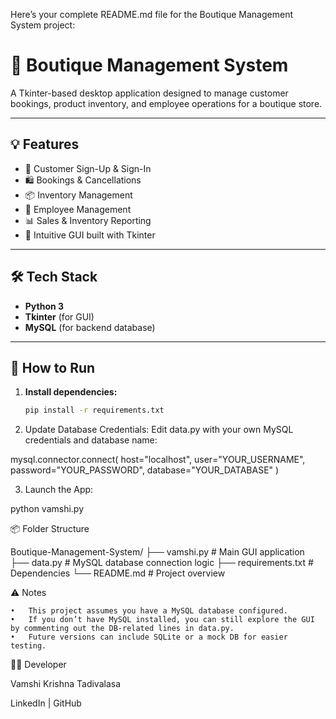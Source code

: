Here’s your complete README.md file for the Boutique Management System project:

# 🧵 Boutique Management System

A Tkinter-based desktop application designed to manage customer bookings, product inventory, and employee operations for a boutique store.

---

## 💡 Features

- 🔐 Customer Sign-Up & Sign-In
- 🛍️ Bookings & Cancellations
- 📦 Inventory Management
- 👥 Employee Management
- 📊 Sales & Inventory Reporting
- 🎨 Intuitive GUI built with Tkinter

---

## 🛠️ Tech Stack

- **Python 3**
- **Tkinter** (for GUI)
- **MySQL** (for backend database)

---

## 🚀 How to Run

1. **Install dependencies:**

   ```bash
   pip install -r requirements.txt

2.	Update Database Credentials:
	Edit data.py with your own MySQL credentials and database name:

mysql.connector.connect(
    host="localhost",
    user="YOUR_USERNAME",
    password="YOUR_PASSWORD",
    database="YOUR_DATABASE"
)


3.	Launch the App:

python vamshi.py

📦 Folder Structure

Boutique-Management-System/
├── vamshi.py          # Main GUI application
├── data.py            # MySQL database connection logic
├── requirements.txt   # Dependencies
└── README.md          # Project overview

⚠️ Notes

	•	This project assumes you have a MySQL database configured.
	•	If you don’t have MySQL installed, you can still explore the GUI by commenting out the DB-related lines in data.py.
	•	Future versions can include SQLite or a mock DB for easier testing.

👨‍💻 Developer

Vamshi Krishna Tadivalasa

LinkedIn | GitHub

